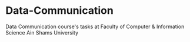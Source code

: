 # Data-Communication
Data Communication course's tasks at Faculty of Computer & Information Science Ain Shams University
